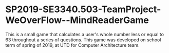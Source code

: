 # SP2019-SE3340.503-TeamProject-WeOverFlow--MindReaderGame
This is a small game that calculates a user's whole number less or equal to 63 throughout a series of questions. This game was developed on school term of spring of 2019, at UTD for Computer Architecture team.
